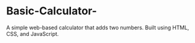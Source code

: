 # Basic-Calculator-
A simple web-based calculator that adds two numbers. Built using HTML, CSS, and JavaScript.
